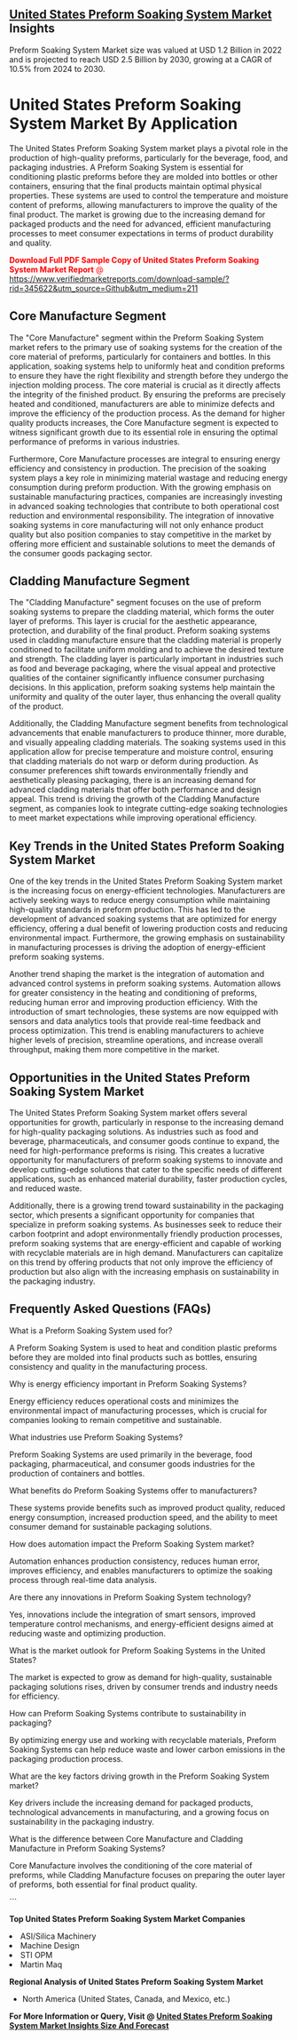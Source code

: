 <h2><a href="https://www.verifiedmarketreports.com/download-sample/?rid=345622&amp;utm_source=Github&amp;utm_medium=211" target="_blank">United States Preform Soaking System Market</a> Insights</h2><p>Preform Soaking System Market size was valued at USD 1.2 Billion in 2022 and is projected to reach USD 2.5 Billion by 2030, growing at a CAGR of 10.5% from 2024 to 2030.</p><p><h1>United States Preform Soaking System Market By Application</h1><p>The United States Preform Soaking System market plays a pivotal role in the production of high-quality preforms, particularly for the beverage, food, and packaging industries. A Preform Soaking System is essential for conditioning plastic preforms before they are molded into bottles or other containers, ensuring that the final products maintain optimal physical properties. These systems are used to control the temperature and moisture content of preforms, allowing manufacturers to improve the quality of the final product. The market is growing due to the increasing demand for packaged products and the need for advanced, efficient manufacturing processes to meet consumer expectations in terms of product durability and quality. <p><span class=""><span style="color: #ff0000;"><strong>Download Full PDF Sample Copy of United States Preform Soaking System Market Report</strong> @ </span><a href="https://www.verifiedmarketreports.com/download-sample/?rid=345622&amp;utm_source=Github&amp;utm_medium=211" target="_blank">https://www.verifiedmarketreports.com/download-sample/?rid=345622&amp;utm_source=Github&amp;utm_medium=211</a></span></p></p><h2>Core Manufacture Segment</h2><p>The "Core Manufacture" segment within the Preform Soaking System market refers to the primary use of soaking systems for the creation of the core material of preforms, particularly for containers and bottles. In this application, soaking systems help to uniformly heat and condition preforms to ensure they have the right flexibility and strength before they undergo the injection molding process. The core material is crucial as it directly affects the integrity of the finished product. By ensuring the preforms are precisely heated and conditioned, manufacturers are able to minimize defects and improve the efficiency of the production process. As the demand for higher quality products increases, the Core Manufacture segment is expected to witness significant growth due to its essential role in ensuring the optimal performance of preforms in various industries.</p><p>Furthermore, Core Manufacture processes are integral to ensuring energy efficiency and consistency in production. The precision of the soaking system plays a key role in minimizing material wastage and reducing energy consumption during preform production. With the growing emphasis on sustainable manufacturing practices, companies are increasingly investing in advanced soaking technologies that contribute to both operational cost reduction and environmental responsibility. The integration of innovative soaking systems in core manufacturing will not only enhance product quality but also position companies to stay competitive in the market by offering more efficient and sustainable solutions to meet the demands of the consumer goods packaging sector.</p><h2>Cladding Manufacture Segment</h2><p>The "Cladding Manufacture" segment focuses on the use of preform soaking systems to prepare the cladding material, which forms the outer layer of preforms. This layer is crucial for the aesthetic appearance, protection, and durability of the final product. Preform soaking systems used in cladding manufacture ensure that the cladding material is properly conditioned to facilitate uniform molding and to achieve the desired texture and strength. The cladding layer is particularly important in industries such as food and beverage packaging, where the visual appeal and protective qualities of the container significantly influence consumer purchasing decisions. In this application, preform soaking systems help maintain the uniformity and quality of the outer layer, thus enhancing the overall quality of the product.</p><p>Additionally, the Cladding Manufacture segment benefits from technological advancements that enable manufacturers to produce thinner, more durable, and visually appealing cladding materials. The soaking systems used in this application allow for precise temperature and moisture control, ensuring that cladding materials do not warp or deform during production. As consumer preferences shift towards environmentally friendly and aesthetically pleasing packaging, there is an increasing demand for advanced cladding materials that offer both performance and design appeal. This trend is driving the growth of the Cladding Manufacture segment, as companies look to integrate cutting-edge soaking technologies to meet market expectations while improving operational efficiency.</p><h2>Key Trends in the United States Preform Soaking System Market</h2><p>One of the key trends in the United States Preform Soaking System market is the increasing focus on energy-efficient technologies. Manufacturers are actively seeking ways to reduce energy consumption while maintaining high-quality standards in preform production. This has led to the development of advanced soaking systems that are optimized for energy efficiency, offering a dual benefit of lowering production costs and reducing environmental impact. Furthermore, the growing emphasis on sustainability in manufacturing processes is driving the adoption of energy-efficient preform soaking systems.</p><p>Another trend shaping the market is the integration of automation and advanced control systems in preform soaking systems. Automation allows for greater consistency in the heating and conditioning of preforms, reducing human error and improving production efficiency. With the introduction of smart technologies, these systems are now equipped with sensors and data analytics tools that provide real-time feedback and process optimization. This trend is enabling manufacturers to achieve higher levels of precision, streamline operations, and increase overall throughput, making them more competitive in the market.</p><h2>Opportunities in the United States Preform Soaking System Market</h2><p>The United States Preform Soaking System market offers several opportunities for growth, particularly in response to the increasing demand for high-quality packaging solutions. As industries such as food and beverage, pharmaceuticals, and consumer goods continue to expand, the need for high-performance preforms is rising. This creates a lucrative opportunity for manufacturers of preform soaking systems to innovate and develop cutting-edge solutions that cater to the specific needs of different applications, such as enhanced material durability, faster production cycles, and reduced waste.</p><p>Additionally, there is a growing trend toward sustainability in the packaging sector, which presents a significant opportunity for companies that specialize in preform soaking systems. As businesses seek to reduce their carbon footprint and adopt environmentally friendly production processes, preform soaking systems that are energy-efficient and capable of working with recyclable materials are in high demand. Manufacturers can capitalize on this trend by offering products that not only improve the efficiency of production but also align with the increasing emphasis on sustainability in the packaging industry.</p><h2>Frequently Asked Questions (FAQs)</h2><p>What is a Preform Soaking System used for?</p><p>A Preform Soaking System is used to heat and condition plastic preforms before they are molded into final products such as bottles, ensuring consistency and quality in the manufacturing process.</p><p>Why is energy efficiency important in Preform Soaking Systems?</p><p>Energy efficiency reduces operational costs and minimizes the environmental impact of manufacturing processes, which is crucial for companies looking to remain competitive and sustainable.</p><p>What industries use Preform Soaking Systems?</p><p>Preform Soaking Systems are used primarily in the beverage, food packaging, pharmaceutical, and consumer goods industries for the production of containers and bottles.</p><p>What benefits do Preform Soaking Systems offer to manufacturers?</p><p>These systems provide benefits such as improved product quality, reduced energy consumption, increased production speed, and the ability to meet consumer demand for sustainable packaging solutions.</p><p>How does automation impact the Preform Soaking System market?</p><p>Automation enhances production consistency, reduces human error, improves efficiency, and enables manufacturers to optimize the soaking process through real-time data analysis.</p><p>Are there any innovations in Preform Soaking System technology?</p><p>Yes, innovations include the integration of smart sensors, improved temperature control mechanisms, and energy-efficient designs aimed at reducing waste and optimizing production.</p><p>What is the market outlook for Preform Soaking Systems in the United States?</p><p>The market is expected to grow as demand for high-quality, sustainable packaging solutions rises, driven by consumer trends and industry needs for efficiency.</p><p>How can Preform Soaking Systems contribute to sustainability in packaging?</p><p>By optimizing energy use and working with recyclable materials, Preform Soaking Systems can help reduce waste and lower carbon emissions in the packaging production process.</p><p>What are the key factors driving growth in the Preform Soaking System market?</p><p>Key drivers include the increasing demand for packaged products, technological advancements in manufacturing, and a growing focus on sustainability in the packaging industry.</p><p>What is the difference between Core Manufacture and Cladding Manufacture in Preform Soaking Systems?</p><p>Core Manufacture involves the conditioning of the core material of preforms, while Cladding Manufacture focuses on preparing the outer layer of preforms, both essential for final product quality.</p>```</p><p><strong>Top United States Preform Soaking System Market Companies</strong></p><div data-test-id=""><p><li>ASI/Silica Machinery</li><li> Machine Design</li><li> STI OPM</li><li> Martin Maq</li></p><div><strong>Regional Analysis of&nbsp;United States Preform Soaking System Market</strong></div><ul><li dir="ltr"><p dir="ltr">North America&nbsp;(United States, Canada, and Mexico, etc.)</p></li></ul><p><strong>For More Information or Query, Visit @&nbsp;</strong><strong><a href="https://www.verifiedmarketreports.com/product/preform-soaking-system-market/?utm_source=Github&amp;utm_medium=211" target="_blank">United States Preform Soaking System Market Insights Size And Forecast</a></strong></p></div>
